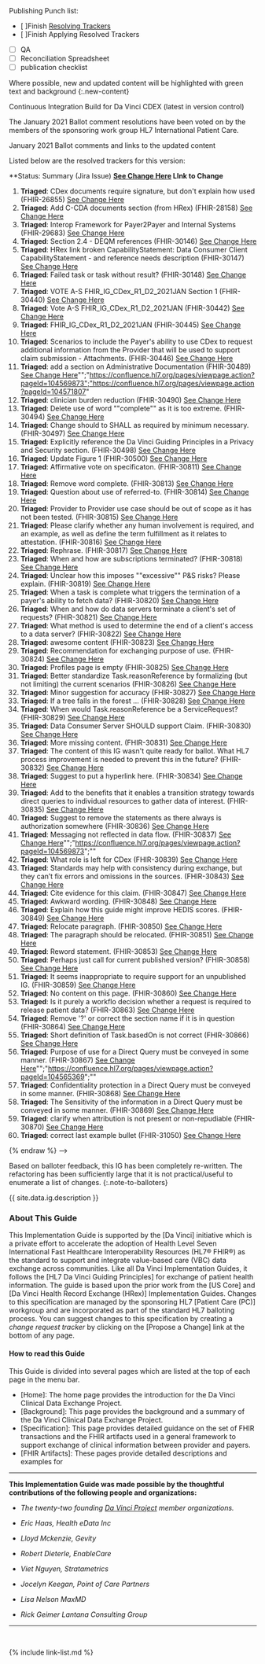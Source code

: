 
<div class="bg-info" markdown="1">
Publishing Punch list:

- [ ]Finish [Resolving Trackers](https://jira.hl7.org/secure/Dashboard.jspa?selectPageId=11801)
- [ ]Finish Applying Resolved Trackers
- [ ] QA
- [ ] Reconciliation Spreadsheet
- [ ] publication checklist

Where possible, new and updated content will be highlighted with green text and background
{:.new-content}

Continuous Integration Build for Da Vinci CDEX  (latest in version control)

The January 2021 Ballot comment resolutions have been voted on by the members of the sponsoring work group HL7 International Patient Care.

January 2021 Ballot comments and links to the updated content

Listed below are the resolved trackers for this version:

**Status: Summary (Jira Issue) **[See Change Here](http://build.fhir.org/ig/HL7/davinci-ecdx/) LInk to Change**
1. **Triaged**: CDex documents require signature, but don't explain how used (FHIR-26855) [See Change Here](http://build.fhir.org/ig/HL7/davinci-ecdx/)
1. **Triaged**: Add C-CDA documents section (from HRex) (FHIR-28158) [See Change Here](http://build.fhir.org/ig/HL7/davinci-ecdx/)
1. **Triaged**: Interop Framework for Payer2Payer and Internal Systems (FHIR-29683) [See Change Here](http://build.fhir.org/ig/HL7/davinci-ecdx/)
1. **Triaged**: Section 2.4 - DEQM references (FHIR-30146) [See Change Here](http://build.fhir.org/ig/HL7/davinci-ecdx/)
1. **Triaged**: HRex link broken CapabilityStatement: Data Consumer Client CapabilityStatement - and reference needs description (FHIR-30147) [See Change Here](http://build.fhir.org/ig/HL7/davinci-ecdx/)
1. **Triaged**: Failed task or task without result? (FHIR-30148) [See Change Here](http://build.fhir.org/ig/HL7/davinci-ecdx/)
1. **Triaged**: VOTE A-S    FHIR_IG_CDex_R1_D2_2021JAN  Section 1 (FHIR-30440) [See Change Here](http://build.fhir.org/ig/HL7/davinci-ecdx/)
1. **Triaged**: Vote A-S    FHIR_IG_CDex_R1_D2_2021JAN (FHIR-30442) [See Change Here](http://build.fhir.org/ig/HL7/davinci-ecdx/)
1. **Triaged**: FHIR_IG_CDex_R1_D2_2021JAN  (FHIR-30445) [See Change Here](http://build.fhir.org/ig/HL7/davinci-ecdx/)
1. **Triaged**: Scenarios to include the Payer's ability to use CDex to request additional information from the Provider that will be used to support claim submission - Attachments.  (FHIR-30446) [See Change Here](http://build.fhir.org/ig/HL7/davinci-ecdx/)
1. **Triaged**: add a section on Administrative Documentation (FHIR-30489) [See Change Here](http://build.fhir.org/ig/HL7/davinci-ecdx/)"";"https://confluence.hl7.org/pages/viewpage.action?pageId=104569873";"https://confluence.hl7.org/pages/viewpage.action?pageId=104571807"
1. **Triaged**: clinician burden reduction (FHIR-30490) [See Change Here](http://build.fhir.org/ig/HL7/davinci-ecdx/)
1. **Triaged**: Delete use of word ""complete"" as it is too extreme. (FHIR-30494) [See Change Here](http://build.fhir.org/ig/HL7/davinci-ecdx/)
1. **Triaged**: Change should to SHALL as required by minimum necessary. (FHIR-30497) [See Change Here](http://build.fhir.org/ig/HL7/davinci-ecdx/)
1. **Triaged**: Explicitly reference the Da Vinci Guiding Principles in a Privacy and Security section. (FHIR-30498) [See Change Here](http://build.fhir.org/ig/HL7/davinci-ecdx/)
1. **Triaged**: Update Figure 1 (FHIR-30500) [See Change Here](http://build.fhir.org/ig/HL7/davinci-ecdx/)
1. **Triaged**: Affirmative vote on specificaton. (FHIR-30811) [See Change Here](http://build.fhir.org/ig/HL7/davinci-ecdx/)
1. **Triaged**: Remove word complete. (FHIR-30813) [See Change Here](http://build.fhir.org/ig/HL7/davinci-ecdx/)
1. **Triaged**: Question about use of referred-to. (FHIR-30814) [See Change Here](http://build.fhir.org/ig/HL7/davinci-ecdx/)
1. **Triaged**: Provider to Provider use case should be out of scope as it has not been tested. (FHIR-30815) [See Change Here](http://build.fhir.org/ig/HL7/davinci-ecdx/)
1. **Triaged**: Please clarify whether any human involvement is required, and an example, as well as define the term fulfillment as it relates to attestation. (FHIR-30816) [See Change Here](http://build.fhir.org/ig/HL7/davinci-ecdx/)
1. **Triaged**: Rephrase. (FHIR-30817) [See Change Here](http://build.fhir.org/ig/HL7/davinci-ecdx/)
1. **Triaged**: When and how are subscriptions terminated? (FHIR-30818) [See Change Here](http://build.fhir.org/ig/HL7/davinci-ecdx/)
1. **Triaged**: Unclear how this imposes ""excessive"" P&S risks? Please explain. (FHIR-30819) [See Change Here](http://build.fhir.org/ig/HL7/davinci-ecdx/)
1. **Triaged**: When a task is complete what triggers the termination of a payer's ability to fetch data? (FHIR-30820) [See Change Here](http://build.fhir.org/ig/HL7/davinci-ecdx/)
1. **Triaged**: When and how do data servers terminate a client's set of requests? (FHIR-30821) [See Change Here](http://build.fhir.org/ig/HL7/davinci-ecdx/)
1. **Triaged**: What method is used to determine the end of a client's access to a data server? (FHIR-30822) [See Change Here](http://build.fhir.org/ig/HL7/davinci-ecdx/)
1. **Triaged**: awesome content (FHIR-30823) [See Change Here](http://build.fhir.org/ig/HL7/davinci-ecdx/)
1. **Triaged**: Recommendation for exchanging purpose of use. (FHIR-30824) [See Change Here](http://build.fhir.org/ig/HL7/davinci-ecdx/)
1. **Triaged**: Profiles page is empty (FHIR-30825) [See Change Here](http://build.fhir.org/ig/HL7/davinci-ecdx/)
1. **Triaged**: Better standardize Task.reasonReference by formalizing (but not limiting) the current scenarios (FHIR-30826) [See Change Here](http://build.fhir.org/ig/HL7/davinci-ecdx/)
1. **Triaged**: Minor suggestion for accuracy (FHIR-30827) [See Change Here](http://build.fhir.org/ig/HL7/davinci-ecdx/)
1. **Triaged**: If a tree falls in the forest … (FHIR-30828) [See Change Here](http://build.fhir.org/ig/HL7/davinci-ecdx/)
1. **Triaged**: When would Task.reasonReference be a ServiceRequest? (FHIR-30829) [See Change Here](http://build.fhir.org/ig/HL7/davinci-ecdx/)
1. **Triaged**: Data Consumer Server SHOULD support Claim. (FHIR-30830) [See Change Here](http://build.fhir.org/ig/HL7/davinci-ecdx/)
1. **Triaged**: More missing content. (FHIR-30831) [See Change Here](http://build.fhir.org/ig/HL7/davinci-ecdx/)
1. **Triaged**: The content of this IG wasn't quite ready for ballot. What HL7 process improvement is needed to prevent this in the future? (FHIR-30832) [See Change Here](http://build.fhir.org/ig/HL7/davinci-ecdx/)
1. **Triaged**: Suggest to put a hyperlink here. (FHIR-30834) [See Change Here](http://build.fhir.org/ig/HL7/davinci-ecdx/)
1. **Triaged**: Add to the benefits that it enables a transition strategy towards direct queries to individual resources to gather data of interest. (FHIR-30835) [See Change Here](http://build.fhir.org/ig/HL7/davinci-ecdx/)
1. **Triaged**: Suggest to remove the statements as there always is authorization somewhere (FHIR-30836) [See Change Here](http://build.fhir.org/ig/HL7/davinci-ecdx/)
1. **Triaged**: Messaging not reflected in data flow. (FHIR-30837) [See Change Here](http://build.fhir.org/ig/HL7/davinci-ecdx/)"";"https://confluence.hl7.org/pages/viewpage.action?pageId=104569873";""
1. **Triaged**: What role is left for CDex (FHIR-30839) [See Change Here](http://build.fhir.org/ig/HL7/davinci-ecdx/)
1. **Triaged**: Standards may help with consistency during exchange, but they can’t fix errors and omissions in the sources. (FHIR-30843) [See Change Here](http://build.fhir.org/ig/HL7/davinci-ecdx/)
1. **Triaged**: Cite evidence for this claim. (FHIR-30847) [See Change Here](http://build.fhir.org/ig/HL7/davinci-ecdx/)
1. **Triaged**: Awkward wording. (FHIR-30848) [See Change Here](http://build.fhir.org/ig/HL7/davinci-ecdx/)
1. **Triaged**: Explain how this guide might improve HEDIS scores. (FHIR-30849) [See Change Here](http://build.fhir.org/ig/HL7/davinci-ecdx/)
1. **Triaged**: Relocate paragraph. (FHIR-30850) [See Change Here](http://build.fhir.org/ig/HL7/davinci-ecdx/)
1. **Triaged**: The paragraph should be relocated. (FHIR-30851) [See Change Here](http://build.fhir.org/ig/HL7/davinci-ecdx/)
1. **Triaged**: Reword statement. (FHIR-30853) [See Change Here](http://build.fhir.org/ig/HL7/davinci-ecdx/)
1. **Triaged**: Perhaps just call for current published version? (FHIR-30858) [See Change Here](http://build.fhir.org/ig/HL7/davinci-ecdx/)
1. **Triaged**: It seems inappropriate to require support for an unpublished IG. (FHIR-30859) [See Change Here](http://build.fhir.org/ig/HL7/davinci-ecdx/)
1. **Triaged**: No content on this page. (FHIR-30860) [See Change Here](http://build.fhir.org/ig/HL7/davinci-ecdx/)
1. **Triaged**: Is it purely a workflo decision whether a request is required to release patient data? (FHIR-30863) [See Change Here](http://build.fhir.org/ig/HL7/davinci-ecdx/)
1. **Triaged**: Remove '?' or correct the section name if it is in question (FHIR-30864) [See Change Here](http://build.fhir.org/ig/HL7/davinci-ecdx/)
1. **Triaged**: Short definition of Task.basedOn is not correct (FHIR-30866) [See Change Here](http://build.fhir.org/ig/HL7/davinci-ecdx/)
1. **Triaged**: Purpose of use for a Direct Query must be conveyed in some manner. (FHIR-30867) [See Change Here](http://build.fhir.org/ig/HL7/davinci-ecdx/)"";"https://confluence.hl7.org/pages/viewpage.action?pageId=104565369";""
1. **Triaged**: Confidentiality protection in a Direct Query must be conveyed in some manner. (FHIR-30868) [See Change Here](http://build.fhir.org/ig/HL7/davinci-ecdx/)
1. **Triaged**: The Sensitivity of the information in a Direct Query must be conveyed in some manner. (FHIR-30869) [See Change Here](http://build.fhir.org/ig/HL7/davinci-ecdx/)
1. **Triaged**: clarify when attribution is not present or non-repudiable (FHIR-30870) [See Change Here](http://build.fhir.org/ig/HL7/davinci-ecdx/)
1. **Triaged**: correct last example bullet (FHIR-31050) [See Change Here](http://build.fhir.org/ig/HL7/davinci-ecdx/)


</div>

{% endraw %} -->

Based on balloter feedback, this IG has been completely re-written. The refactoring has been sufficiently large that it is not practical/useful to enumerate a list of changes.
{:.note-to-balloters}

{{ site.data.ig.description }}

### About This Guide

This Implementation Guide is supported by the [Da Vinci] initiative which is a private effort to accelerate the adoption of Health Level Seven International Fast Healthcare Interoperability Resources (HL7® FHIR®) as the standard to support and integrate value-based care (VBC) data exchange across communities. Like all Da Vinci Implementation Guides, it follows the [HL7 Da Vinci Guiding Principles] for exchange of patient health information.  The guide is based upon the prior work from the [US Core] and [Da Vinci Health Record Exchange (HRex)] Implementation Guides. Changes to this specification are managed by the sponsoring HL7 [Patient Care (PC)] workgroup and are incorporated as part of the standard HL7 balloting process. You can suggest changes to this specification by creating a *change request tracker* by clicking on the [Propose a Change] link at the bottom of any page.

#### How to read this Guide

This Guide is divided into several pages which are listed at the top of each page in the menu bar.

- [Home]\: The home page provides the introduction for the Da Vinci Clinical Data Exchange Project.
- [Background]\: This page provides the background and a summary of the Da Vinci Clinical Data Exchange Project.
- [Specification]\: This page provides detailed guidance on the set of FHIR transactions and the FHIR artifacts used in a general framework to support exchange of clinical information between provider and payers.
- [FHIR Artifacts]\: These pages provide detailed descriptions and examples for

---

**This Implementation Guide was made possible by the thoughtful contributions of the following people and organizations:**

- *The twenty-two founding [Da Vinci Project](http://www.hl7.org/about/davinci/index.cfm?ref=common) member organizations.*

- *Eric Haas, Health eData Inc*
- *Lloyd Mckenzie, Gevity*
- *Robert Dieterle, EnableCare*
- *Viet Nguyen, Stratametrics*
- *Jocelyn Keegan, Point of Care Partners*
- *Lisa Nelson MaxMD*
- *Rick Geimer Lantana Consulting Group*

---

<br />

{% include link-list.md %}
